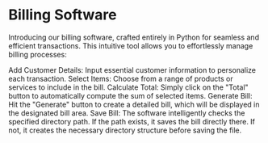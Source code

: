 # Billing Software
Introducing our billing software, crafted entirely in Python for seamless and efficient transactions. This intuitive tool allows you to effortlessly manage billing processes:

Add Customer Details: Input essential customer information to personalize each transaction.
Select Items: Choose from a range of products or services to include in the bill.
Calculate Total: Simply click on the "Total" button to automatically compute the sum of selected items.
Generate Bill: Hit the "Generate" button to create a detailed bill, which will be displayed in the designated bill area.
Save Bill: The software intelligently checks the specified directory path. If the path exists, it saves the bill directly there. If not, it creates the necessary directory structure before saving the file.
